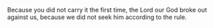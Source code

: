 Because you did not carry it the first time, the Lord our God broke out against us, because we did not seek him according to the rule.
